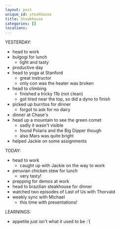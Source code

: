 ```yaml
---
layout: post
unique_id: steakhouse
title: Steakhouse
categories: []
locations: 
---
```


YESTERDAY:
* head to work
* bulgogi for lunch
  * light and tasty
* productive day
* head to yoga at Stanford
  * great instructor
  * only con was the heater was broken
* head to climbing
  * finished a tricky 11b (not clean)
  * got tired near the top, so did a dyno to finish
* picked up burritos for dinner
  * forgot to ask for no dairy
* dinner at Chase's
* head up a mountain to see the green comet
  * sadly it wasn't visible
  * found Polaris and the Big Dipper though
  * also Mars was quite bright
* helped Jackie on some assignments

TODAY:
* head to work
  * caught up with Jackie on the way to work
* peruvian chicken stew for lunch
  * very tasty!
* prepping for demos at work
* head to brazilian steakhouse for dinner
* watched two episodes of Last of Us with Thorvald
* weekly sync with Michael
  * this time with presentations!

LEARNINGS:
* appetite just isn't what it used to be :'(
